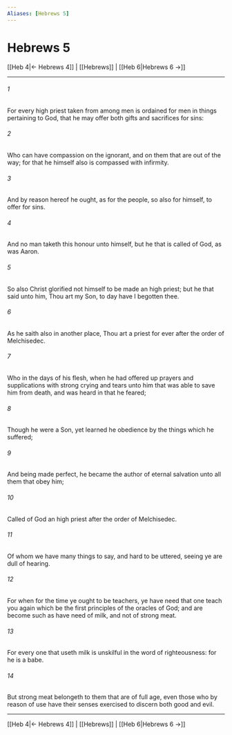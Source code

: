 ```yaml
---
Aliases: [Hebrews 5]
---
```

# Hebrews 5

[[Heb 4|← Hebrews 4]] | [[Hebrews]] | [[Heb 6|Hebrews 6 →]]
***



###### 1 
For every high priest taken from among men is ordained for men in things pertaining to God, that he may offer both gifts and sacrifices for sins: 

###### 2 
Who can have compassion on the ignorant, and on them that are out of the way; for that he himself also is compassed with infirmity. 

###### 3 
And by reason hereof he ought, as for the people, so also for himself, to offer for sins. 

###### 4 
And no man taketh this honour unto himself, but he that is called of God, as was Aaron. 

###### 5 
So also Christ glorified not himself to be made an high priest; but he that said unto him, Thou art my Son, to day have I begotten thee. 

###### 6 
As he saith also in another place, Thou art a priest for ever after the order of Melchisedec. 

###### 7 
Who in the days of his flesh, when he had offered up prayers and supplications with strong crying and tears unto him that was able to save him from death, and was heard in that he feared; 

###### 8 
Though he were a Son, yet learned he obedience by the things which he suffered; 

###### 9 
And being made perfect, he became the author of eternal salvation unto all them that obey him; 

###### 10 
Called of God an high priest after the order of Melchisedec. 

###### 11 
Of whom we have many things to say, and hard to be uttered, seeing ye are dull of hearing. 

###### 12 
For when for the time ye ought to be teachers, ye have need that one teach you again which be the first principles of the oracles of God; and are become such as have need of milk, and not of strong meat. 

###### 13 
For every one that useth milk is unskilful in the word of righteousness: for he is a babe. 

###### 14 
But strong meat belongeth to them that are of full age, even those who by reason of use have their senses exercised to discern both good and evil.

***
[[Heb 4|← Hebrews 4]] | [[Hebrews]] | [[Heb 6|Hebrews 6 →]]
